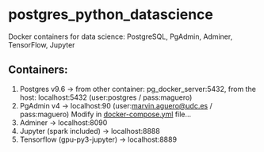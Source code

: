 # postgres_python_datascience
Docker containers for data science: PostgreSQL, PgAdmin, Adminer, TensorFlow, Jupyter

## Containers:
1. Postgres v9.6                -> from other container: pg_docker_server:5432, from the host: localhost:5432 (user:postgres / pass:maguero)
2. PgAdmin v4                   -> localhost:90 (user:marvin.aguero@udc.es / pass:maguero) Modify in [docker-compose.yml](/docker-compose.yml#L21) file...
3. Adminer                      -> localhost:8090
4. Jupyter (spark included)     -> localhost:8888
5. Tensorflow (gpu-py3-jupyter) -> localhost:8889


